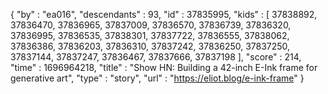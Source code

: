 {
  "by" : "ea016",
  "descendants" : 93,
  "id" : 37835995,
  "kids" : [ 37838892, 37836470, 37836965, 37837009, 37836570, 37836739, 37836320, 37836995, 37836535, 37838301, 37837722, 37836555, 37838062, 37836386, 37836203, 37836310, 37837242, 37836250, 37837250, 37837144, 37837247, 37836467, 37837666, 37837198 ],
  "score" : 214,
  "time" : 1696964218,
  "title" : "Show HN: Building a 42-inch E-Ink frame for generative art",
  "type" : "story",
  "url" : "https://eliot.blog/e-ink-frame"
}
